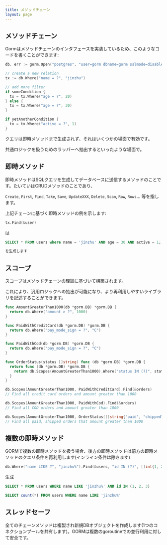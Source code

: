 ```yaml
---
title: メソッドチェーン
layout: page
---
```


## メソッドチェーン

Gormはメソッドチェーンのインタフェースを実装しているため、このようなコードを書くことができます:

```go
db, err := gorm.Open("postgres", "user=gorm dbname=gorm sslmode=disable")

// create a new relation
tx := db.Where("name = ?", "jinzhu")

// add more filter
if someCondition {
  tx = tx.Where("age = ?", 20)
} else {
  tx = tx.Where("age = ?", 30)
}

if yetAnotherCondition {
  tx = tx.Where("active = ?", 1)
}
```

クエリは即時メソッドまで生成されず、それはいくつかの場面で有効です。

共通ロジックを扱うためのラッパーへ抽出するといったような場面で。

## 即時メソッド

即時メソッドはSQLクエリを生成してデータベースに送信するメソッドのことです。たいていはCRUDメソッドのことであり、

`Create`, `First`, `Find`, `Take`, `Save`, `UpdateXXX`, `Delete`, `Scan`, `Row`, `Rows`... 等を指します。

上記チェーンに基づく即時メソッドの例を示します:

```go
tx.Find(&user)
```

は

```sql
SELECT * FROM users where name = 'jinzhu' AND age = 30 AND active = 1;

を生成します
```

## スコープ

スコープはメソッドチェーンの理論に基づいて構築されます。

これにより、汎用ロジックへの抽出が可能になり、より再利用しやすいライブラリを記述することができます。

```go
func AmountGreaterThan1000(db *gorm.DB) *gorm.DB {
  return db.Where("amount > ?", 1000)
}

func PaidWithCreditCard(db *gorm.DB) *gorm.DB {
  return db.Where("pay_mode_sign = ?", "C")
}

func PaidWithCod(db *gorm.DB) *gorm.DB {
  return db.Where("pay_mode_sign = ?", "C")
}

func OrderStatus(status []string) func (db *gorm.DB) *gorm.DB {
  return func (db *gorm.DB) *gorm.DB {
    return db.Scopes(AmountGreaterThan1000).Where("status IN (?)", status)
  }
}

db.Scopes(AmountGreaterThan1000, PaidWithCreditCard).Find(&orders)
// Find all credit card orders and amount greater than 1000

db.Scopes(AmountGreaterThan1000, PaidWithCod).Find(&orders)
// Find all COD orders and amount greater than 1000

db.Scopes(AmountGreaterThan1000, OrderStatus([]string{"paid", "shipped"})).Find(&orders)
// Find all paid, shipped orders that amount greater than 1000
```

## 複数の即時メソッド

GORMで複数の即時メソッドを扱う場合、後方の即時メソッドは前方の即時メソッドのクエリ条件を再利用します(インライン条件は除きます)

```go
db.Where("name LIKE ?", "jinzhu%").Find(&users, "id IN (?)", []int{1, 2, 3}).Count(&count)
```

生成

```sql
SELECT * FROM users WHERE name LIKE 'jinzhu%' AND id IN (1, 2, 3)

SELECT count(*) FROM users WHERE name LIKE 'jinzhu%'
```

## スレッドセーフ

全てのチェーンメソッドは複製され新規DBオブジェクトを作成します(1つのコネクションプールを共有します)。GORMは複数のgoroutineでの並行利用に対して安全です。